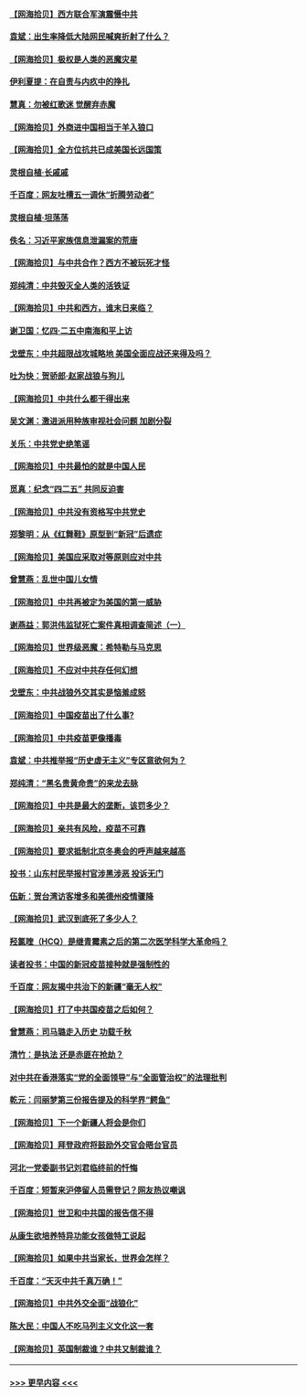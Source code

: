 #### [【网海拾贝】西方联合军演震慑中共](../pages/nsc993/n12913466.md?t=04300502) 
#### [袁斌：出生率降低大陆网民喊爽折射了什么？](../pages/nsc993/n12913365.md?t=04300502) 
#### [【网海拾贝】极权是人类的恶魔灾星](../pages/nsc993/n12910697.md?t=04300502) 
#### [伊利夏提：在自责与内疚中的挣扎](../pages/nsc993/n12910493.md?t=04300502) 
#### [慧真：勿被红歌迷 觉醒弃赤魔](../pages/nsc993/n12910485.md?t=04300502) 
#### [【网海拾贝】外商进中国相当于羊入狼口](../pages/nsc993/n12908274.md?t=04300502) 
#### [【网海拾贝】全方位抗共已成美国长远国策](../pages/nsc993/n12906878.md?t=04300502) 
#### [灵根自植‧长戚戚](../pages/nsc993/n12905585.md?t=04300502) 
#### [千百度：网友吐槽五一调休“折腾劳动者”](../pages/nsc993/n12905934.md?t=04300502) 
#### [灵根自植‧坦荡荡](../pages/nsc993/n12905562.md?t=04300502) 
#### [佚名：习近平家族信息泄漏案的荒唐](../pages/nsc993/n12904705.md?t=04300502) 
#### [【网海拾贝】与中共合作？西方不被玩死才怪](../pages/nsc993/n12903873.md?t=04300502) 
#### [郑纯清：中共毁灭全人类的活铁证](../pages/nsc993/n12903785.md?t=04300502) 
#### [【网海拾贝】中共和西方，谁末日来临？](../pages/nsc993/n12903482.md?t=04300502) 
#### [谢卫国：忆四‧二五中南海和平上访](../pages/nsc993/n12902192.md?t=04300502) 
#### [戈壁东：中共超限战攻城略地 美国全面应战还来得及吗？](../pages/nsc993/n12902297.md?t=04300502) 
#### [吐为快：贺骄郎‧赵家战狼与狗儿](../pages/nsc993/n12902280.md?t=04300502) 
#### [【网海拾贝】中共什么都干得出来](../pages/nsc993/n12897500.md?t=04300502) 
#### [吴文渊：激进派用种族审视社会问题 加剧分裂](../pages/nsc993/n12893881.md?t=04300502) 
#### [关乐：中共党史绝笔谣](../pages/nsc993/n12897270.md?t=04300502) 
#### [【网海拾贝】中共最怕的就是中国人民](../pages/nsc993/n12894705.md?t=04300502) 
#### [觅真：纪念“四二五” 共同反迫害](../pages/nsc993/n12894553.md?t=04300502) 
#### [【网海拾贝】中共没有资格写中共党史](../pages/nsc993/n12892231.md?t=04300502) 
#### [郑黎明：从《红舞鞋》原型到“新冠”后遗症](../pages/nsc993/n12890469.md?t=04300502) 
#### [【网海拾贝】美国应采取对等原则应对中共](../pages/nsc993/n12889176.md?t=04300502) 
#### [曾慧燕：乱世中国儿女情](../pages/nsc993/n12887931.md?t=04300502) 
#### [【网海拾贝】中共再被定为美国的第一威胁](../pages/nsc993/n12887580.md?t=04300502) 
#### [谢燕益：郭洪伟监狱死亡案件真相调查简述（一）](../pages/nsc993/n12885648.md?t=04300502) 
#### [【网海拾贝】世界级恶魔：希特勒与马克思](../pages/nsc993/n12884062.md?t=04300502) 
#### [【网海拾贝】不应对中共存任何幻想](../pages/nsc993/n12881460.md?t=04300502) 
#### [戈壁东：中共战狼外交其实是恼羞成怒](../pages/nsc993/n12880392.md?t=04300502) 
#### [【网海拾贝】中国疫苗出了什么事?](../pages/nsc993/n12879124.md?t=04300502) 
#### [【网海拾贝】中共疫苗更像播毒](../pages/nsc993/n12876631.md?t=04300502) 
#### [袁斌：中共推举报“历史虚无主义”专区意欲何为？](../pages/nsc993/n12876530.md?t=04300502) 
#### [郑纯清：“黑名贵黄命贵”的来龙去脉](../pages/nsc993/n12875589.md?t=04300502) 
#### [【网海拾贝】中共是最大的垄断，该罚多少？](../pages/nsc993/n12874006.md?t=04300502) 
#### [【网海拾贝】亲共有风险，疫苗不可靠](../pages/nsc993/n12872224.md?t=04300502) 
#### [【网海拾贝】要求抵制北京冬奥会的呼声越来越高](../pages/nsc993/n12868962.md?t=04300502) 
#### [投书：山东村民举报村官涉黑涉恶 投诉无门](../pages/nsc993/n12869726.md?t=04300502) 
#### [伍新：贺台湾访客增多和美德州疫情骤降](../pages/nsc993/n12865651.md?t=04300502) 
#### [【网海拾贝】武汉到底死了多少人？](../pages/nsc993/n12863707.md?t=04300502) 
#### [羟氯喹（HCQ）是继青霉素之后的第二次医学科学大革命吗？](../pages/nsc993/n12638564.md?t=04300502) 
#### [读者投书：中国的新冠疫苗接种就是强制性的](../pages/nsc993/n12859932.md?t=04300502) 
#### [千百度：网友揭中共治下的新疆“毫无人权”](../pages/nsc993/n12858385.md?t=04300502) 
#### [【网海拾贝】打了中共国疫苗之后如何？](../pages/nsc993/n12857866.md?t=04300502) 
#### [曾慧燕：司马璐走入历史 功载千秋](../pages/nsc993/n12856996.md?t=04300502) 
#### [清竹：是执法 还是赤匪在抢劫？](../pages/nsc993/n12856952.md?t=04300502) 
#### [对中共在香港落实“党的全面领导”与“全面管治权”的法理批判](../pages/nsc993/n12856929.md?t=04300502) 
#### [乾元：闫丽梦第三份报告提及的科学界“鳄鱼”](../pages/nsc993/n12855985.md?t=04300502) 
#### [【网海拾贝】下一个新疆人将会是你们](../pages/nsc993/n12855864.md?t=04300502) 
#### [【网海拾贝】拜登政府将鼓励外交官会晤台官员](../pages/nsc993/n12853615.md?t=04300502) 
#### [河北一党委副书记刘君临终前的忏悔](../pages/nsc993/n12849420.md?t=04300502) 
#### [千百度：短暂来沪停留人员需登记？网友热议嘲讽](../pages/nsc993/n12853497.md?t=04300502) 
#### [【网海拾贝】世卫和中共国的报告信不得](../pages/nsc993/n12850902.md?t=04300502) 
#### [从康生欲培养特异功能女孩做特工说起](../pages/nsc993/n12849289.md?t=04300502) 
#### [【网海拾贝】如果中共当家长，世界会怎样？](../pages/nsc993/n12848436.md?t=04300502) 
#### [千百度：“天灭中共千真万确！”](../pages/nsc993/n12845659.md?t=04300502) 
#### [【网海拾贝】中共外交全面“战狼化”](../pages/nsc993/n12845607.md?t=04300502) 
#### [陈大民：中国人不吃马列主义文化这一套](../pages/nsc993/n12842496.md?t=04300502) 
#### [【网海拾贝】英国制裁谁？中共又制裁谁？](../pages/nsc993/n12840909.md?t=04300502) 

----
#### [ >>> 更早内容 <<< ](../indexes/nsc993-earlier.md)
